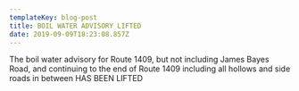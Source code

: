 ```yaml
---
templateKey: blog-post
title: BOIL WATER ADVISORY LIFTED
date: 2019-09-09T18:23:08.857Z
---
```

The boil water advisory for Route 1409, but not including James Bayes Road, and continuing to the end of Route 1409 including all hollows and side roads in between HAS BEEN LIFTED
